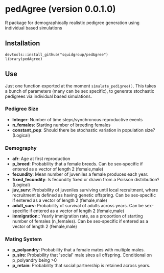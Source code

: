 # pedAgree (version 0.0.1.0)
R package for demographically realistic pedigree generation using individual based simulations

## Installation

```
devtools::install_github("squidgroup/pedAgree")
library(pedAgree)
```

## Use

Just one function exported at the moment `simulate_pedigree()`. This takes a bunch of parameters (many can be sex specific), to generate stochastic pedigrees via individual based simulations.

### Pedigree Size
- **Integer**: Number of time steps/synchronous reproductive events
- **n_females**: Starting number of breeding females
-	**constant_pop**: Should there be stochastic variation in population size? (Logical)

### Demography
- **afr**: Age at first reproduction
- **p_breed**: Probability that a female breeds. Can be sex-specific if entered as a vector of length 2 (female,male) 
- **fecundity**: Mean number of juveniles a female produces each year.
- **fixed_fecundity**: Is fecundity fixed or drawn from a Poisson distribution? (Logical)
- **juv_surv**: Probability of juveniles surviving until local recruitment, where recruitment is defined as having genetic offspring. Can be sex-specific if entered as a vector of length 2 (female,male) 
- **adult_surv**: Probability of survival of adults across years. Can be sex-specific if entered as a vector of length 2 (female,male) 
- **immigration**:: Yearly immigration rate, as a proportion of starting number of females (n_females). Can be sex-specific if entered as a vector of length 2 (female,male) 

### Mating System
- **p_polyandry**: Probability that a female mates with multiple males.
- **p_sire**: Probability that 'social' male sires all offspring. Conditional on p_polyandry being >0
- **p_retain**: Probability that social partnership is retained across years. 

